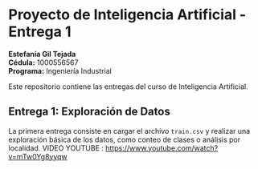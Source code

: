 # Proyecto de Inteligencia Artificial - Entrega 1

**Estefanía Gil Tejada**  
**Cédula:** 1000556567  
**Programa:** Ingeniería Industrial

Este repositorio contiene las entregas del curso de Inteligencia Artificial.

## Entrega 1: Exploración de Datos

La primera entrega consiste en cargar el archivo `train.csv` y realizar una exploración básica de los datos, como conteo de clases o análisis por localidad.
VIDEO YOUTUBE : https://www.youtube.com/watch?v=mTw0Yg8yyqw
